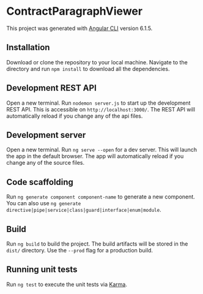 # ContractParagraphViewer

This project was generated with [Angular CLI](https://github.com/angular/angular-cli) version 6.1.5.

## Installation

Download or clone the repository to your local machine. Navigate to the directory and run `npm install` to download all the dependencies.

## Development REST API

Open a new terminal. Run `nodemon server.js` to start up the development REST API. This is accessible on `http://localhost:3000/`. The REST API will automatically reload if you change any of the api files.

## Development server

Open a new terminal. Run `ng serve --open` for a dev server. This will launch the app in the default browser. The app will automatically reload if you change any of the source files.

## Code scaffolding

Run `ng generate component component-name` to generate a new component. You can also use `ng generate directive|pipe|service|class|guard|interface|enum|module`.

## Build

Run `ng build` to build the project. The build artifacts will be stored in the `dist/` directory. Use the `--prod` flag for a production build.

## Running unit tests

Run `ng test` to execute the unit tests via [Karma](https://karma-runner.github.io).
